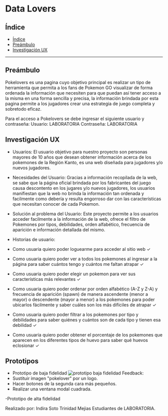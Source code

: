 # Data Lovers

## Índice

- [Índice](#índice)
- [Preámbulo](#preámbulo)
- [Investigación UX](#investigación-ux)

***

## Preámbulo

Pokelovers es una pagina cuyo objetivo principal es realizar un tipo de herramienta que permita a los fans de Pokemon GO visualizar de forma ordenada la información  que necesiten para que puedan así tener acceso a la misma en una forma sencilla y precisa, la información brindada por esta pagina permite a los jugadores crear una estrategia de juego completa y sobretodo eficaz.

Para el acceso a Pokelovers se debe ingresar el siguiente usuario y contraseña:
Usuario: LABORATORIA
Contraseña: LABORATORIA

## Investigación UX

- Usuarios: El usuario objetivo para nuestro proyecto son personas mayores de 10 años que desean obtener información acerca de los pokemones de la Región Kanto, es una web diseñada para jugadores y/o nuevos jugadores.

- Necesidades del Usuario: Gracias a información recopilada de la web, se sabe que la página oficial brindada por los fabricantes del juego causa descontento en los jugares y/o nuevos jugadores, los usuarios manifiestan que la web no brinda la información tan ordenada y facilmente como debería y resulta engorroso dar con las características que necesitan conocer de cada Pokemon.

- Solución al problema del Usuario: Este proyecto permite a los usuarios acceder facilmente a la información de la web, ofrece el filtro de Pokemones por tipos, debilidades, orden alfabético, frecuencia de aparición e información detallada del mismo.

- Historias de usuario:
- Como usuaria quiero poder loguearme para acceder al sitio web ✓
- Como usuaria quiero poder ver a todos los pokemones al ingresar a la página para saber cuántos tengo y cuántos me faltan atrapar ✓
- Como usuaria quiero poder elegir un pokemon para ver sus características más relevantes ✓
- Como usuaria quiero poder ordenar por orden alfabético (A-Z y Z-A) y frecuencia de aparición (spawn) de manera ascendente (menor a mayor) o descendente (mayor a menor) a los pokemones para poder ubicarlos fácilmente y saber cuáles son los más difíciles de atrapar ✓
- Como usuaria quiero poder filtrar a los pokemones por tipo y debilidades para saber quiénes y cuántos son de cada tipo y tienen esa debilidad ✓
- Como usuaria quiero poder obtener el porcentaje de los pokemones que aparecen en los diferentes tipos de huevo para saber qué huevos eclosionar ✓

## Prototipos

- Prototipo de baja fidelidad
![prototipo baja fidelidad](https://user-images.githubusercontent.com/51206357/61594600-3b115c80-abb3-11e9-95d5-78ae6dc40211.jpg)
Feedback: 
- Sustituir imagen "pokelover" por un logo.
- Hacer botones de la segunda cara más pequeños.
- Realizar una ventana modal cuadrada.

-Prototipo de alta fidelidad

Realizado por:
Indira Soto
Trinidad Mejias
Estudiantes de LABORATORIA.